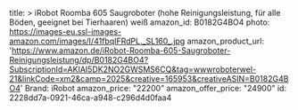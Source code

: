 title: >
  iRobot Roomba 605 Saugroboter (hohe Reinigungsleistung, für alle Böden, geeignet bei Tierhaaren)
  weiß
amazon_id: B0182G4BO4
photo: https://images-eu.ssl-images-amazon.com/images/I/41fbqIFRdPL._SL160_.jpg
amazon_product_url: 'https://www.amazon.de/iRobot-Roomba-605-Saugroboter-Reinigungsleistung/dp/B0182G4BO4?SubscriptionId=AKIAI5DK2NO2GWSMS6CQ&tag=wwwroboterwel-21&linkCode=xm2&camp=2025&creative=165953&creativeASIN=B0182G4BO4'
Brand: iRobot
amazon_price: "22200"
amazon_offer_price: "24900"
id: 2228dd7a-0921-46ca-a948-c296d4d0faa4
